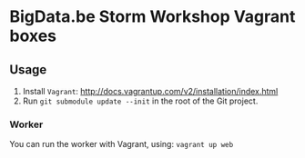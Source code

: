 # BigData.be Storm Workshop Vagrant boxes

## Usage

1. Install ``Vagrant``: http://docs.vagrantup.com/v2/installation/index.html
2. Run ``git submodule update --init`` in the root of the Git project.

### Worker

You can run the worker with Vagrant, using:
``vagrant up web``


